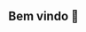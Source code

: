 ## Bem vindo 👋

<!--
Profissional de Processos apaixonado por conhecimento e liderança. Atualmente estudando e praticando automatização de processos e gestão de dados para agregar ainda mais em tomadas de decisões estratégicas.
**uneitan82/uneitan82** is a ✨ _special_ ✨ repository because its `README.md` (this file) appears on your GitHub profile.

Here are some ideas to get you started:

- 🔭 I’m currently working on ...
- 🌱 I’m currently learning ...
- 👯 I’m looking to collaborate on ...
- 🤔 I’m looking for help with ...
- 💬 Ask me about ...
- 📫 How to reach me: ...
- 😄 Pronouns: ...
- ⚡ Fun fact: ...
-->
